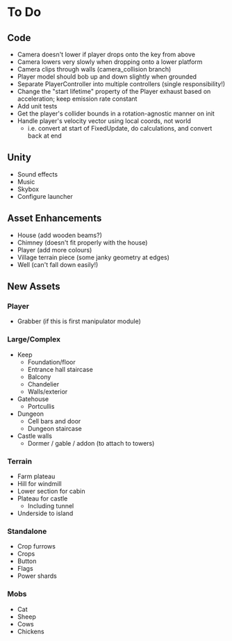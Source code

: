 # To Do

## Code

 - Camera doesn't lower if player drops onto the key from above
 - Camera lowers very slowly when dropping onto a lower platform
 - Camera clips through walls (camera_collision branch)
 - Player model should bob up and down slightly when grounded
 - Separate PlayerController into multiple controllers (single responsibility!)
 - Change the "start lifetime" property of the Player exhaust based on acceleration; keep emission rate constant
 - Add unit tests
 - Get the player's collider bounds in a rotation-agnostic manner on init
 - Handle player's velocity vector using local coords, not world
   - i.e. convert at start of FixedUpdate, do calculations, and convert back at end

## Unity

 - Sound effects
 - Music
 - Skybox
 - Configure launcher

## Asset Enhancements

 - House (add wooden beams?)
 - Chimney (doesn't fit properly with the house)
 - Player (add more colours)
 - Village terrain piece (some janky geometry at edges)
 - Well (can't fall down easily!)

## New Assets

### Player

 - Grabber (if this is first manipulator module)

### Large/Complex

 - Keep
   - Foundation/floor
   - Entrance hall staircase
   - Balcony
   - Chandelier
   - Walls/exterior
 - Gatehouse
   - Portcullis
 - Dungeon
   - Cell bars and door
   - Dungeon staircase
 - Castle walls
   - Dormer / gable / addon (to attach to towers)

### Terrain

 - Farm plateau
 - Hill for windmill
 - Lower section for cabin
 - Plateau for castle
   - Including tunnel
 - Underside to island

### Standalone

 - Crop furrows
 - Crops
 - Button
 - Flags
 - Power shards

### Mobs

 - Cat
 - Sheep
 - Cows
 - Chickens
